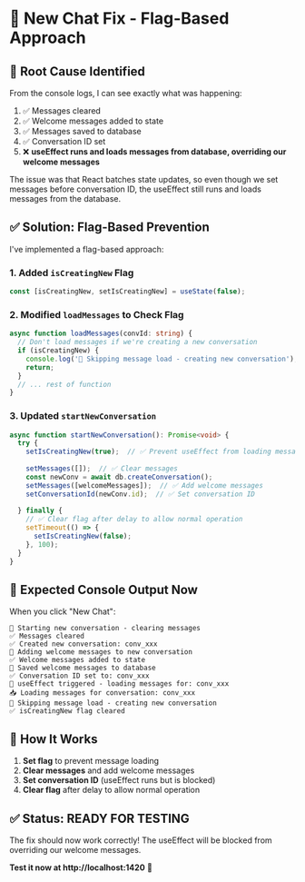 # 🔧 New Chat Fix - Flag-Based Approach

## 🎯 **Root Cause Identified**

From the console logs, I can see exactly what was happening:

1. ✅ Messages cleared
2. ✅ Welcome messages added to state  
3. ✅ Messages saved to database
4. ✅ Conversation ID set
5. ❌ **useEffect runs and loads messages from database, overriding our welcome messages**

The issue was that React batches state updates, so even though we set messages before conversation ID, the useEffect still runs and loads messages from the database.

## ✅ **Solution: Flag-Based Prevention**

I've implemented a flag-based approach:

### 1. **Added `isCreatingNew` Flag**
```typescript
const [isCreatingNew, setIsCreatingNew] = useState(false);
```

### 2. **Modified `loadMessages` to Check Flag**
```typescript
async function loadMessages(convId: string) {
  // Don't load messages if we're creating a new conversation
  if (isCreatingNew) {
    console.log('🚫 Skipping message load - creating new conversation');
    return;
  }
  // ... rest of function
}
```

### 3. **Updated `startNewConversation`**
```typescript
async function startNewConversation(): Promise<void> {
  try {
    setIsCreatingNew(true);  // ✅ Prevent useEffect from loading messages
    
    setMessages([]);  // ✅ Clear messages
    const newConv = await db.createConversation();
    setMessages([welcomeMessages]);  // ✅ Add welcome messages
    setConversationId(newConv.id);  // ✅ Set conversation ID
    
  } finally {
    // ✅ Clear flag after delay to allow normal operation
    setTimeout(() => {
      setIsCreatingNew(false);
    }, 100);
  }
}
```

## 🧪 **Expected Console Output Now**

When you click "New Chat":
```
🔄 Starting new conversation - clearing messages
✅ Messages cleared
✅ Created new conversation: conv_xxx
📝 Adding welcome messages to new conversation
✅ Welcome messages added to state
💾 Saved welcome messages to database
✅ Conversation ID set to: conv_xxx
🔄 useEffect triggered - loading messages for: conv_xxx
📥 Loading messages for conversation: conv_xxx
🚫 Skipping message load - creating new conversation
✅ isCreatingNew flag cleared
```

## 🎯 **How It Works**

1. **Set flag** to prevent message loading
2. **Clear messages** and add welcome messages
3. **Set conversation ID** (useEffect runs but is blocked)
4. **Clear flag** after delay to allow normal operation

## ✅ **Status: READY FOR TESTING**

The fix should now work correctly! The useEffect will be blocked from overriding our welcome messages.

**Test it now at http://localhost:1420** 🚀
